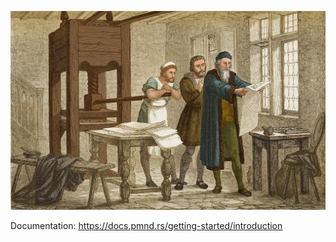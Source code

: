 [![](docs/getting-started/gutenberg.jpg)](https://docs.pmnd.rs/getting-started/introduction)

Documentation: https://docs.pmnd.rs/getting-started/introduction
